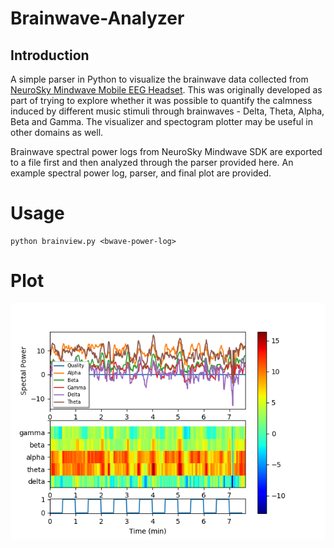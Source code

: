 # Brainwave-Analyzer
## Introduction
A simple parser in Python to visualize the brainwave data collected from [NeuroSky Mindwave Mobile EEG Headset](http://neurosky.com/biosensors/eeg-sensor/biosensors/). This was originally developed as part of trying to explore whether it was possible to quantify the calmness induced by different music stimuli through brainwaves - Delta, Theta, Alpha, Beta and Gamma. The visualizer and spectogram plotter may be useful in other domains as well.

Brainwave spectral power logs from NeuroSky Mindwave SDK are exported to a file first and then analyzed through the parser provided here. An example spectral power log, parser, and final plot are provided.

# Usage
```
python brainview.py <bwave-power-log>
```
# Plot
![Spectrogram](myplot.png)
